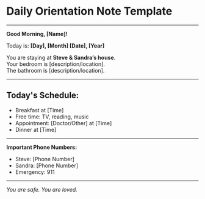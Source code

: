 # Daily Orientation Note Template

---

**Good Morning, [Name]!**

Today is: **[Day], [Month] [Date], [Year]**

You are staying at **Steve & Sandra’s house**.  
Your bedroom is [description/location].  
The bathroom is [description/location].

---

## Today's Schedule:
- Breakfast at [Time]
- Free time: TV, reading, music
- Appointment: [Doctor/Other] at [Time]
- Dinner at [Time]

---

**Important Phone Numbers:**
- Steve: [Phone Number]
- Sandra: [Phone Number]
- Emergency: 911

---

_You are safe. You are loved._
